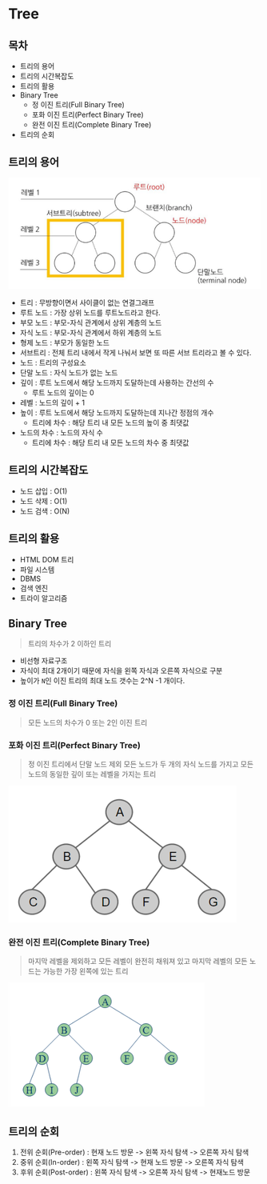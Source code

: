# Tree

## 목차
- 트리의 용어
- 트리의 시간복잡도
- 트리의 활용
- Binary Tree
  - 정 이진 트리(Full Binary Tree)
  - 포화 이진 트리(Perfect Binary Tree)
  - 완전 이진 트리(Complete Binary Tree)
- 트리의 순회


## 트리의 용어
![트리의 용어](asset/tree.png)

- 트리 : 무방향이면서 사이클이 없는 연결그래프
- 루트 노드 : 가장 상위 노드를 루트노드라고 한다.
- 부모 노드 : 부모-자식 관계에서 상위 계층의 노드
- 자식 노드 : 부모-자식 관계에서 하위 계층의 노드
- 형제 노드 : 부모가 동일한 노드
- 서브트리 : 전체 트리 내에서 작게 나눠서 보면 또 따른 서브 트리라고 볼 수 있다.
- 노드 : 트리의 구성요소
- 단말 노드 : 자식 노드가 없는 노드
- 깊이 : 루트 노드에서 해당 노드까지 도달하는데 사용하는 간선의 수
  - 루트 노드의 깊이는 0
- 레벨 : 노드의 깊이 + 1
- 높이 : 루트 노드에서 해당 노드까지 도달하는데 지나간 정점의 개수
  - 트리에 차수 : 해당 트리 내 모든 노드의 높이 중 최댓값
- 노드의 차수 : 노드의 자식 수
  - 트리에 차수 : 해당 트리 내 모든 노드의 차수 중 최댓값

## 트리의 시간복잡도
- 노드 삽입 : O(1)
- 노드 삭제 : O(1)
- 노드 검색 : O(N)

## 트리의 활용
- HTML DOM 트리
- 파일 시스템
- DBMS
- 검색 엔진
- 트라이 알고리즘

## Binary Tree
> 트리의 차수가 2 이하인 트리

- 비선형 자료구조
- 자식이 최대 2개이기 때문에 자식을 왼쪽 자식과 오른쪽 자식으로 구분
- 높이가 `N`인 이진 트리의 최대 노드 갯수는 2^N -1 개이다.

### 정 이진 트리(Full Binary Tree)
> 모든 노드의 차수가 0 또는 2인 이진 트리

### 포화 이진 트리(Perfect Binary Tree)
> 정 이진 트리에서 단말 노드 제외 모든 노드가 두 개의 자식 노드를 가지고 모든 노드의 동일한 깊이 또는 레벨을 가지는 트리

![포화 이진 트리](asset/perfect_binary_tree.png)

### 완전 이진 트리(Complete Binary Tree)
> 마지막 레벨을 제외하고 모든 레벨이 완전히 채워져 있고 마지막 레벨의 모든 노드는 가능한 가장 왼쪽에 있는 트리

![완전 이진 트리](asset/complete_binary_tree.png)


## 트리의 순회

1. 전위 순회(Pre-order) : 현재 노드 방문 -> 왼쪽 자식 탐색 -> 오른쪽 자식 탐색
2. 중위 순회(In-order) : 왼쪽 자식 탐색 -> 현재 노드 방문 -> 오른쪽 자식 탐색
3. 후위 순회(Post-order) : 왼쪽 자식 탐색 -> 오른쪽 자식 탐색 -> 현재노드 방문
